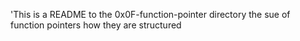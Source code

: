 'This is a README to the 0x0F-function-pointer directory 
	the sue of function pointers
	how they are structured
